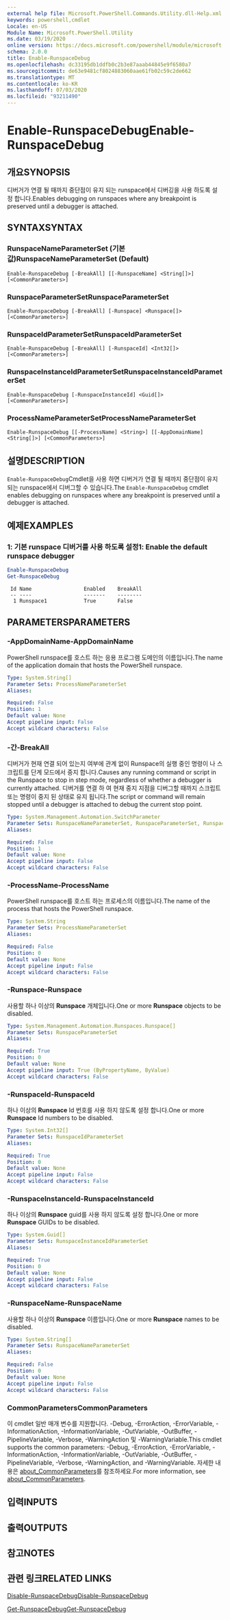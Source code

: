 ```yaml
---
external help file: Microsoft.PowerShell.Commands.Utility.dll-Help.xml
keywords: powershell,cmdlet
Locale: en-US
Module Name: Microsoft.PowerShell.Utility
ms.date: 03/19/2020
online version: https://docs.microsoft.com/powershell/module/microsoft.powershell.utility/enable-runspacedebug?view=powershell-7&WT.mc_id=ps-gethelp
schema: 2.0.0
title: Enable-RunspaceDebug
ms.openlocfilehash: dc33195db1ddfb0c2b3e87aaab44845e9f6580a7
ms.sourcegitcommit: de63e9481cf8024883060aae61fb02c59c2de662
ms.translationtype: MT
ms.contentlocale: ko-KR
ms.lasthandoff: 07/03/2020
ms.locfileid: "93211490"
---
```

# <span data-ttu-id="919f1-103">Enable-RunspaceDebug</span><span class="sxs-lookup"><span data-stu-id="919f1-103">Enable-RunspaceDebug</span></span>

## <span data-ttu-id="919f1-104">개요</span><span class="sxs-lookup"><span data-stu-id="919f1-104">SYNOPSIS</span></span>
<span data-ttu-id="919f1-105">디버거가 연결 될 때까지 중단점이 유지 되는 runspace에서 디버깅을 사용 하도록 설정 합니다.</span><span class="sxs-lookup"><span data-stu-id="919f1-105">Enables debugging on runspaces where any breakpoint is preserved until a debugger is attached.</span></span>

## <span data-ttu-id="919f1-106">SYNTAX</span><span class="sxs-lookup"><span data-stu-id="919f1-106">SYNTAX</span></span>

### <span data-ttu-id="919f1-107">RunspaceNameParameterSet (기본값)</span><span class="sxs-lookup"><span data-stu-id="919f1-107">RunspaceNameParameterSet (Default)</span></span>

```
Enable-RunspaceDebug [-BreakAll] [[-RunspaceName] <String[]>] [<CommonParameters>]
```

### <span data-ttu-id="919f1-108">RunspaceParameterSet</span><span class="sxs-lookup"><span data-stu-id="919f1-108">RunspaceParameterSet</span></span>

```
Enable-RunspaceDebug [-BreakAll] [-Runspace] <Runspace[]> [<CommonParameters>]
```

### <span data-ttu-id="919f1-109">RunspaceIdParameterSet</span><span class="sxs-lookup"><span data-stu-id="919f1-109">RunspaceIdParameterSet</span></span>

```
Enable-RunspaceDebug [-BreakAll] [-RunspaceId] <Int32[]> [<CommonParameters>]
```

### <span data-ttu-id="919f1-110">RunspaceInstanceIdParameterSet</span><span class="sxs-lookup"><span data-stu-id="919f1-110">RunspaceInstanceIdParameterSet</span></span>

```
Enable-RunspaceDebug [-RunspaceInstanceId] <Guid[]> [<CommonParameters>]
```

### <span data-ttu-id="919f1-111">ProcessNameParameterSet</span><span class="sxs-lookup"><span data-stu-id="919f1-111">ProcessNameParameterSet</span></span>

```
Enable-RunspaceDebug [[-ProcessName] <String>] [[-AppDomainName] <String[]>] [<CommonParameters>]
```

## <span data-ttu-id="919f1-112">설명</span><span class="sxs-lookup"><span data-stu-id="919f1-112">DESCRIPTION</span></span>

<span data-ttu-id="919f1-113">`Enable-RunspaceDebug`Cmdlet을 사용 하면 디버거가 연결 될 때까지 중단점이 유지 되는 runspace에서 디버그할 수 있습니다.</span><span class="sxs-lookup"><span data-stu-id="919f1-113">The `Enable-RunspaceDebug` cmdlet enables debugging on runspaces where any breakpoint is preserved until a debugger is attached.</span></span>

## <span data-ttu-id="919f1-114">예제</span><span class="sxs-lookup"><span data-stu-id="919f1-114">EXAMPLES</span></span>

### <span data-ttu-id="919f1-115">1: 기본 runspace 디버거를 사용 하도록 설정</span><span class="sxs-lookup"><span data-stu-id="919f1-115">1: Enable the default runspace debugger</span></span>

```powershell
Enable-RunspaceDebug
Get-RunspaceDebug
```

```Output
 Id Name                 Enabled    BreakAll
 -- ----                 -------    --------
  1 Runspace1            True       False
```

## <span data-ttu-id="919f1-116">PARAMETERS</span><span class="sxs-lookup"><span data-stu-id="919f1-116">PARAMETERS</span></span>

### <span data-ttu-id="919f1-117">-AppDomainName</span><span class="sxs-lookup"><span data-stu-id="919f1-117">-AppDomainName</span></span>

<span data-ttu-id="919f1-118">PowerShell runspace를 호스트 하는 응용 프로그램 도메인의 이름입니다.</span><span class="sxs-lookup"><span data-stu-id="919f1-118">The name of the application domain that hosts the PowerShell runspace.</span></span>

```yaml
Type: System.String[]
Parameter Sets: ProcessNameParameterSet
Aliases:

Required: False
Position: 1
Default value: None
Accept pipeline input: False
Accept wildcard characters: False
```

### <span data-ttu-id="919f1-119">-간</span><span class="sxs-lookup"><span data-stu-id="919f1-119">-BreakAll</span></span>

<span data-ttu-id="919f1-120">디버거가 현재 연결 되어 있는지 여부에 관계 없이 Runspace의 실행 중인 명령이 나 스크립트를 단계 모드에서 중지 합니다.</span><span class="sxs-lookup"><span data-stu-id="919f1-120">Causes any running command or script in the Runspace to stop in step mode, regardless of whether a debugger is currently attached.</span></span> <span data-ttu-id="919f1-121">디버거를 연결 하 여 현재 중지 지점을 디버그할 때까지 스크립트 또는 명령이 중지 된 상태로 유지 됩니다.</span><span class="sxs-lookup"><span data-stu-id="919f1-121">The script or command will remain stopped until a debugger is attached to debug the current stop point.</span></span>

```yaml
Type: System.Management.Automation.SwitchParameter
Parameter Sets: RunspaceNameParameterSet, RunspaceParameterSet, RunspaceIdParameterSet
Aliases:

Required: False
Position: 1
Default value: None
Accept pipeline input: False
Accept wildcard characters: False
```

### <span data-ttu-id="919f1-122">-ProcessName</span><span class="sxs-lookup"><span data-stu-id="919f1-122">-ProcessName</span></span>

<span data-ttu-id="919f1-123">PowerShell runspace를 호스트 하는 프로세스의 이름입니다.</span><span class="sxs-lookup"><span data-stu-id="919f1-123">The name of the process that hosts the PowerShell runspace.</span></span>

```yaml
Type: System.String
Parameter Sets: ProcessNameParameterSet
Aliases:

Required: False
Position: 0
Default value: None
Accept pipeline input: False
Accept wildcard characters: False
```

### <span data-ttu-id="919f1-124">-Runspace</span><span class="sxs-lookup"><span data-stu-id="919f1-124">-Runspace</span></span>

<span data-ttu-id="919f1-125">사용할 하나 이상의 **Runspace** 개체입니다.</span><span class="sxs-lookup"><span data-stu-id="919f1-125">One or more **Runspace** objects to be disabled.</span></span>

```yaml
Type: System.Management.Automation.Runspaces.Runspace[]
Parameter Sets: RunspaceParameterSet
Aliases:

Required: True
Position: 0
Default value: None
Accept pipeline input: True (ByPropertyName, ByValue)
Accept wildcard characters: False
```

### <span data-ttu-id="919f1-126">-RunspaceId</span><span class="sxs-lookup"><span data-stu-id="919f1-126">-RunspaceId</span></span>

<span data-ttu-id="919f1-127">하나 이상의 **Runspace** Id 번호를 사용 하지 않도록 설정 합니다.</span><span class="sxs-lookup"><span data-stu-id="919f1-127">One or more **Runspace** Id numbers to be disabled.</span></span>

```yaml
Type: System.Int32[]
Parameter Sets: RunspaceIdParameterSet
Aliases:

Required: True
Position: 0
Default value: None
Accept pipeline input: False
Accept wildcard characters: False
```

### <span data-ttu-id="919f1-128">-RunspaceInstanceId</span><span class="sxs-lookup"><span data-stu-id="919f1-128">-RunspaceInstanceId</span></span>

<span data-ttu-id="919f1-129">하나 이상의 **Runspace** guid를 사용 하지 않도록 설정 합니다.</span><span class="sxs-lookup"><span data-stu-id="919f1-129">One or more **Runspace** GUIDs to be disabled.</span></span>

```yaml
Type: System.Guid[]
Parameter Sets: RunspaceInstanceIdParameterSet
Aliases:

Required: True
Position: 0
Default value: None
Accept pipeline input: False
Accept wildcard characters: False
```

### <span data-ttu-id="919f1-130">-RunspaceName</span><span class="sxs-lookup"><span data-stu-id="919f1-130">-RunspaceName</span></span>

<span data-ttu-id="919f1-131">사용할 하나 이상의 **Runspace** 이름입니다.</span><span class="sxs-lookup"><span data-stu-id="919f1-131">One or more **Runspace** names to be disabled.</span></span>

```yaml
Type: System.String[]
Parameter Sets: RunspaceNameParameterSet
Aliases:

Required: False
Position: 0
Default value: None
Accept pipeline input: False
Accept wildcard characters: False
```

### <span data-ttu-id="919f1-132">CommonParameters</span><span class="sxs-lookup"><span data-stu-id="919f1-132">CommonParameters</span></span>

<span data-ttu-id="919f1-133">이 cmdlet 일반 매개 변수를 지원합니다. -Debug, -ErrorAction, -ErrorVariable, -InformationAction, -InformationVariable, -OutVariable, -OutBuffer, -PipelineVariable, -Verbose, -WarningAction 및 -WarningVariable.</span><span class="sxs-lookup"><span data-stu-id="919f1-133">This cmdlet supports the common parameters: -Debug, -ErrorAction, -ErrorVariable, -InformationAction, -InformationVariable, -OutVariable, -OutBuffer, -PipelineVariable, -Verbose, -WarningAction, and -WarningVariable.</span></span> <span data-ttu-id="919f1-134">자세한 내용은 [about_CommonParameters](https://go.microsoft.com/fwlink/?LinkID=113216)를 참조하세요.</span><span class="sxs-lookup"><span data-stu-id="919f1-134">For more information, see [about_CommonParameters](https://go.microsoft.com/fwlink/?LinkID=113216).</span></span>

## <span data-ttu-id="919f1-135">입력</span><span class="sxs-lookup"><span data-stu-id="919f1-135">INPUTS</span></span>

## <span data-ttu-id="919f1-136">출력</span><span class="sxs-lookup"><span data-stu-id="919f1-136">OUTPUTS</span></span>

## <span data-ttu-id="919f1-137">참고</span><span class="sxs-lookup"><span data-stu-id="919f1-137">NOTES</span></span>

## <span data-ttu-id="919f1-138">관련 링크</span><span class="sxs-lookup"><span data-stu-id="919f1-138">RELATED LINKS</span></span>

[<span data-ttu-id="919f1-139">Disable-RunspaceDebug</span><span class="sxs-lookup"><span data-stu-id="919f1-139">Disable-RunspaceDebug</span></span>](Disable-RunspaceDebug.md)

[<span data-ttu-id="919f1-140">Get-RunspaceDebug</span><span class="sxs-lookup"><span data-stu-id="919f1-140">Get-RunspaceDebug</span></span>](Get-RunspaceDebug.md)
